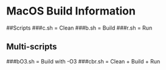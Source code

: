 # MacOS Build Information

##Scripts
###c.sh = Clean 
###b.sh = Build
###r.sh = Run

## Multi-scripts
###bO3.sh = Build with -O3 
###cbr.sh = Clean + Build + Run


